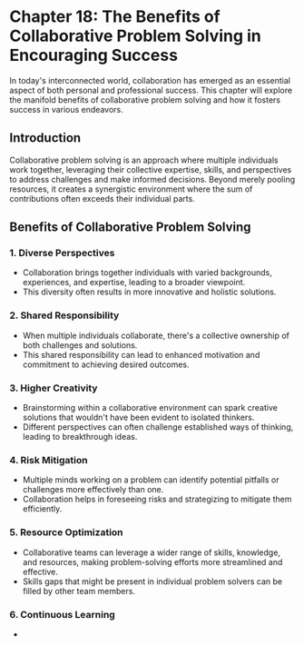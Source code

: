 Chapter 18: The Benefits of Collaborative Problem Solving in Encouraging Success
================================================================================

In today's interconnected world, collaboration has emerged as an essential aspect of both personal and professional success. This chapter will explore the manifold benefits of collaborative problem solving and how it fosters success in various endeavors.

Introduction
------------

Collaborative problem solving is an approach where multiple individuals work together, leveraging their collective expertise, skills, and perspectives to address challenges and make informed decisions. Beyond merely pooling resources, it creates a synergistic environment where the sum of contributions often exceeds their individual parts.

Benefits of Collaborative Problem Solving
-----------------------------------------

### 1. **Diverse Perspectives**

* Collaboration brings together individuals with varied backgrounds, experiences, and expertise, leading to a broader viewpoint.
* This diversity often results in more innovative and holistic solutions.

### 2. **Shared Responsibility**

* When multiple individuals collaborate, there's a collective ownership of both challenges and solutions.
* This shared responsibility can lead to enhanced motivation and commitment to achieving desired outcomes.

### 3. **Higher Creativity**

* Brainstorming within a collaborative environment can spark creative solutions that wouldn't have been evident to isolated thinkers.
* Different perspectives can often challenge established ways of thinking, leading to breakthrough ideas.

### 4. **Risk Mitigation**

* Multiple minds working on a problem can identify potential pitfalls or challenges more effectively than one.
* Collaboration helps in foreseeing risks and strategizing to mitigate them efficiently.

### 5. **Resource Optimization**

* Collaborative teams can leverage a wider range of skills, knowledge, and resources, making problem-solving efforts more streamlined and effective.
* Skills gaps that might be present in individual problem solvers can be filled by other team members.

### 6. **Continuous Learning**

* 
